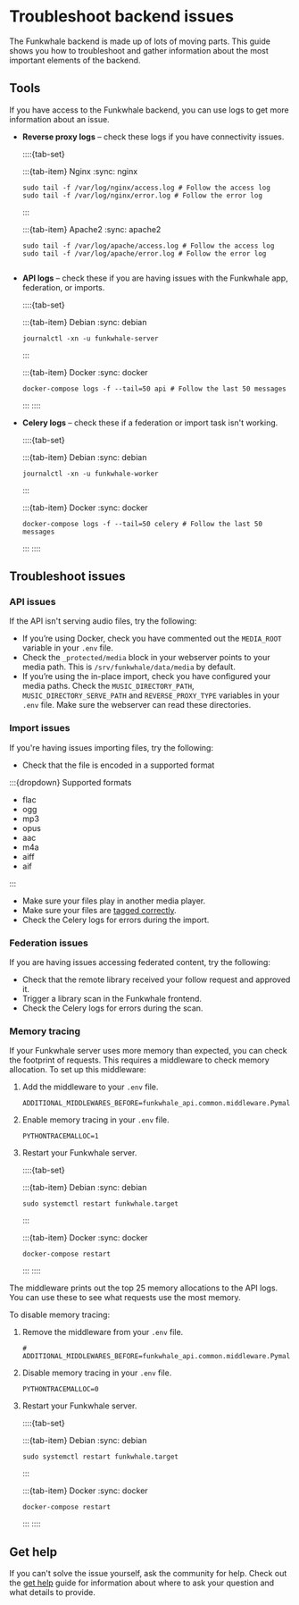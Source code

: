 # Troubleshoot backend issues

The Funkwhale backend is made up of lots of moving parts. This guide shows you how to troubleshoot and gather information about the most important elements of the backend.

## Tools

If you have access to the Funkwhale backend, you can use logs to get more information about an issue.

- __Reverse proxy logs__ – check these logs if you have connectivity issues.

   ::::{tab-set}

   :::{tab-item} Nginx
   :sync: nginx

   ```{code-block} sh
   sudo tail -f /var/log/nginx/access.log # Follow the access log
   sudo tail -f /var/log/nginx/error.log # Follow the error log
   ```

   :::

   :::{tab-item} Apache2
   :sync: apache2

   ```{code-block} sh
   sudo tail -f /var/log/apache/access.log # Follow the access log
   sudo tail -f /var/log/apache/error.log # Follow the error log
   ```

   ````

- __API logs__ – check these if you are having issues with the Funkwhale app, federation, or imports.

   ::::{tab-set}

   :::{tab-item} Debian
   :sync: debian

   ```{code-block} sh
   journalctl -xn -u funkwhale-server
   ```

   :::

   :::{tab-item} Docker
   :sync: docker

   ```{code-block} sh
   docker-compose logs -f --tail=50 api # Follow the last 50 messages
   ```

   :::
   ::::

- __Celery logs__ – check these if a federation or import task isn't working.

   ::::{tab-set}

   :::{tab-item} Debian
   :sync: debian

   ```{code-block} sh
   journalctl -xn -u funkwhale-worker
   ```

   :::

   :::{tab-item} Docker
   :sync: docker

   ```{code-block} sh
   docker-compose logs -f --tail=50 celery # Follow the last 50 messages
   ```

   :::
   ::::

## Troubleshoot issues

### API issues

If the API isn't serving audio files, try the following:

- If you’re using Docker, check you have commented out the `MEDIA_ROOT` variable in your `.env` file.
- Check the `_protected/media` block in your webserver points to your media path. This is `/srv/funkwhale/data/media` by default.
- If you’re using the in-place import, check you have configured your media paths.  Check the `MUSIC_DIRECTORY_PATH`, `MUSIC_DIRECTORY_SERVE_PATH` and `REVERSE_PROXY_TYPE` variables in your `.env` file. Make sure the webserver can read these directories.

### Import issues

If you're having issues importing files, try the following:

- Check that the file is encoded in a supported format

:::{dropdown} Supported formats

- flac
- ogg
- mp3
- opus
- aac
- m4a
- aiff
- aif

:::

- Make sure your files play in another media player.
- Make sure your files are [tagged correctly](../../user_documentation/libraries/tag_music.md).
- Check the Celery logs for errors during the import.

### Federation issues

If you are having issues accessing federated content, try the following:

- Check that the remote library received your follow request and approved it.
- Trigger a library scan in the Funkwhale frontend.
- Check the Celery logs for errors during the scan.

### Memory tracing

If your Funkwhale server uses more memory than expected, you can check the footprint of requests. This requires a middleware to check memory allocation. To set up this middleware:

1. Add the middleware to your `.env` file.

   ```{code-block} text
   ADDITIONAL_MIDDLEWARES_BEFORE=funkwhale_api.common.middleware.PymallocMiddleware
   ```

2. Enable memory tracing in your `.env` file.

   ```{code-block} text
   PYTHONTRACEMALLOC=1
   ```

3. Restart your Funkwhale server.

   ::::{tab-set}

   :::{tab-item} Debian
   :sync: debian

   ```{code-block} sh
   sudo systemctl restart funkwhale.target
   ```

   :::

   :::{tab-item} Docker
   :sync: docker

   ```{code-block} sh
   docker-compose restart
   ```

   :::
   ::::

The middleware prints out the top 25 memory allocations to the API logs. You can use these to see what requests use the most memory.

To disable memory tracing:

1. Remove the middleware from your `.env` file.

   ```{code-block} text
   # ADDITIONAL_MIDDLEWARES_BEFORE=funkwhale_api.common.middleware.PymallocMiddleware
   ```

2. Disable memory tracing in your `.env` file.

   ```{code-block} text
   PYTHONTRACEMALLOC=0
   ```

3. Restart your Funkwhale server.

   ::::{tab-set}

   :::{tab-item} Debian
   :sync: debian

   ```{code-block} sh
   sudo systemctl restart funkwhale.target
   ```

   :::

   :::{tab-item} Docker
   :sync: docker

   ```{code-block} sh
   docker-compose restart
   ```

   :::
   ::::

## Get help

If you can't solve the issue yourself, ask the community for help. Check out the [get help](get_help.md) guide for information about where to ask your question and what details to provide.
